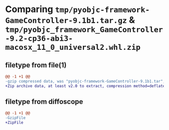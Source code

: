 # Comparing `tmp/pyobjc-framework-GameController-9.1b1.tar.gz` & `tmp/pyobjc_framework_GameController-9.2-cp36-abi3-macosx_11_0_universal2.whl.zip`

## filetype from file(1)

```diff
@@ -1 +1 @@
-gzip compressed data, was "pyobjc-framework-GameController-9.1b1.tar", last modified: Sun Mar 26 11:25:09 2023, max compression
+Zip archive data, at least v2.0 to extract, compression method=deflate
```

## filetype from diffoscope

```diff
@@ -1 +1 @@
-GzipFile
+ZipFile
```

